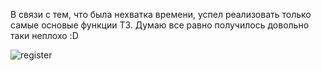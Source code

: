 В связи с тем, что была нехватка времени, успел реализовать только самые основые функции ТЗ.
Думаю все равно получилось довольно таки неплохо :D

![register](https://github.com/gsbkomar/CbSf/assets/103882557/5c67bc42-fedc-47db-86dd-2c70bdbe0d2c)
